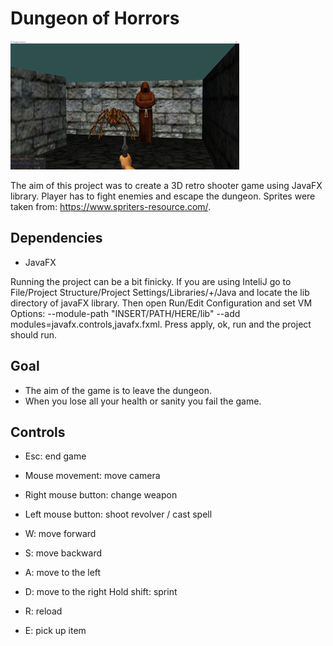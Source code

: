 # Dungeon of Horrors

![Screenshot of combat](images/gameplay.png)

The aim of this project was to create a 3D retro shooter game using JavaFX library. Player has to fight enemies and escape the dungeon. Sprites were taken from: <https://www.spriters-resource.com/>.

## Dependencies

* JavaFX

Running the project can be a bit finicky. If you are using InteliJ go to File/Project Structure/Project Settings/Libraries/+/Java and locate the lib directory of javaFX library. Then open Run/Edit Configuration and set VM Options: --module-path "INSERT/PATH/HERE/lib" --add modules=javafx.controls,javafx.fxml. Press apply, ok, run and the project should run.

## Goal

* The aim of the game is to leave the dungeon.
* When you lose all your health or sanity you fail the game.

## Controls

* Esc: end game

* Mouse movement: move camera
* Right mouse button: change weapon
* Left mouse button: shoot revolver / cast spell

* W: move forward
* S: move backward
* A: move to the left
* D: move to the right
Hold shift: sprint

* R: reload
* E: pick up item
